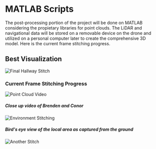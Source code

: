 # MATLAB Scripts
The post-processing portion of the project will be done on MATLAB considering the propietary libraries for point clouds. The LiDAR and navigational data will be stored on a removable device on the drone and utilized on a personal computer later to create the comprehensive 3D model. Here is the current frame stitching progress.

## Best Visualization

![Final Hallway Stitch](https://github.com/cgreen18/Auburn-REU-on-UAVs/blob/master/MATLAB/Final%20Hallway%20Stitch.gif)


### Current Frame Stitching Progress

![Point Cloud Video](https://github.com/cgreen18/Auburn-REU-on-UAVs/blob/master/MATLAB/brenden_conor_2.gif)
##### Close up video of Brenden and Conor


![Environment Stitching](https://github.com/cgreen18/Auburn-REU-on-UAVs/blob/master/MATLAB/office_stitch1.gif)
##### Bird's eye view of the local area as captured from the ground

![Another Stitch](https://github.com/cgreen18/Auburn-REU-on-UAVs/blob/master/MATLAB/hand_heatmap3d_2.gif)
